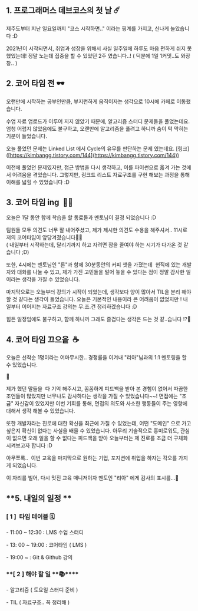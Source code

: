## **1\. 프로그래머스 데브코스의 첫 날 ☄️**

제주도부터 지난 일요일까지 "코스 시작하면.." 이라는 핑계를 가지고, 신나게 놀았습니다 :D

2021년이 시작되면서, 취업과 성장을 위해서 사실 일주일에 하루도 마음 편하게 쉬지 못했었는데! 정말 노는데 집중을 할 수 있었던 2주 였습니다..! ( 덕분에 1일 1커밋..도 와장창.. )





## **2\. 코어 타임 전 🕶**

오랜만에 시작하는 공부인만큼, 부지런하게 움직이자는 생각으로 10시에 카페로 이동했습니다.

수업 자료 업로드가 이루어 지지 않았기 때문에, 알고리즘 스터디 문제들을 풀었는데요. 엄청 어렵지 않았음에도 불구하고, 오랜만에 알고리즘을 풀려고 하니까 숨이 턱 막히는 기분이 들었습니다.

오늘 풀었던 문제는 Linked List 에서 Cycle의 유무를 판단하는 문제 였는데요. \[링크\]([https://kimbangg.tistory.com/144](https://kimbangg.tistory.com/144))

이전에 풀었던 문제였지만, 접근 방법을 다시 생각하고, 이를 파이썬으로 옮겨 가는 것에서 어려움을 겪었습니다. 그렇지만, 링크드 리스트 자료구조를 구현 해보는 과정을 통해 이해를 넓힐 수 있었습니다 :D

## **3\. 코어 타임 ing  🏃🏻**

오늘은 1달 동안 함께 학습을 할 동료들과 멘토님이 결정 되었습니다 :D

팀원들 모두 의견도 너무 잘 내어주셨고, 제가 제시한 의견도 수용을 해주셔서.. 11시로 저의 코어타임이 앞당겨졌습니다🎉🎉  
( 내일부터 시작하는데, 달리기까지 하고 자려면 잠을 줄여야 하는 시기가 다가온 것 같습니다 ;D)

또한, 4시에는 멘토님인 "론"과 함께 30분동안의 커피 챗을 가졌는데  현직에 있는 개발자와 대화를 나눌 수 있고, 제가 가진 고민들을 털어 놓을 수 있다는 점이 정말 감사한 일이라는 생각을 가질 수 있었습니다.

마지막으로는 오늘부터 강의가 시작이 되었는데, 생각보다 양이 많아서 TIL을 분리 해야 할 것 같다는 생각이 들었습니다. 오늘은 기본적인 내용이라 큰 어려움이 없었지만 ! 내일부터 이어지는 자료구조 강의는 무.조.건 정리하겠습니다 :D

힘든 일정임에도 불구하고, 함께 하니까 그래도 즐겁다는 생각은 드는 것 같..습니다 !?💩

## **4\. 코어 타임 끄으읕  ☕️**

오늘은 선착순 1명이라는 어마무시한.. 경쟁률을 이겨내 "리아"님과의 1:1 멘토링을 할 수 있었습니다.



제가 했던 말들을  다 기억 해주시고, 꼼꼼하게 피드백을 받아 본 경험이 없어서 따끔한 조언들이 많았지만 너무나도 감사하다는 생각을 가질 수 있었습니다~~! 면접에는 "조금" 자신감이 있었지만 이번 기회를 통해, 면접의 의도와 사소한 행동들이 주는 영향에 대해서 생각 해볼 수 있었습니다.

또한 개발자라는 진로에 대한 확신을 최근에 가질 수 있었는데, 어떤 "도메인" 으로 가고 싶은지 확신이 없다는 사실을 배울 수 있었습니다. 아무리 기술적으로 흥미로워도, 관심이 없으면 오래 일을 할 수 없다는 피드백을 받아 오늘부터는 제 진로를 조금 더 구체화 시켜보고자 합니다 :D

아무쪼록..  이번 교육을 마지막으로 원하는 기업, 포지션에 취업을 하자는 각오를 가지게 되었습니다.

이 자리를 빌어, 다시 멋진 교육 매니저이자 멘토인 "리아" 에게 감사의 표시를...🥕

## **5\. 내일의 일정 **

### **\[ 1 \]  타임 테이블 🗓**

\- 11:00 ~ 12:30 : LMS 수업 스터디

\- 13: 00 ~ 19:00 : 코어타임 ( LMS )

\- 19:00 ~ : Git & Github 강의

### **\[ 2 \] 해야 할 일 **📚\*\*\*\*

\- 알고리즘 ( 토요일 스터디 준비 )

\- TIL ( 자료구조.. 꼭 정리해 )
